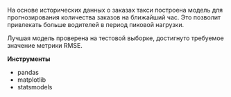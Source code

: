 На основе исторических данных о заказах такси построена модель для прогнозирования количества заказов на ближайший час. Это позволит привлекать больше водителей в период пиковой нагрузки.

Лучшая модель проверена на тестовой выборке, достигнуто требуемое значение метрики RMSE.

**Инструменты**

- pandas
- matplotlib
- statsmodels
